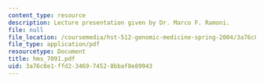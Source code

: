 ```yaml
---
content_type: resource
description: Lecture presentation given by Dr. Marco F. Ramoni.
file: null
file_location: /coursemedia/hst-512-genomic-medicine-spring-2004/3a76c8e1ffd2346974528bbaf8e89943_hms_7091.pdf
file_type: application/pdf
resourcetype: Document
title: hms_7091.pdf
uid: 3a76c8e1-ffd2-3469-7452-8bbaf8e89943
---
```

